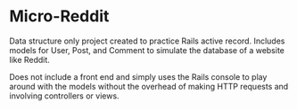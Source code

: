 # Micro-Reddit

Data structure only project created to practice Rails active record. Includes models for User, Post, and Comment to simulate the database of a website like Reddit.

Does not include a front end and simply uses the Rails console to play around with the models without the overhead of making HTTP requests and involving controllers or views.
